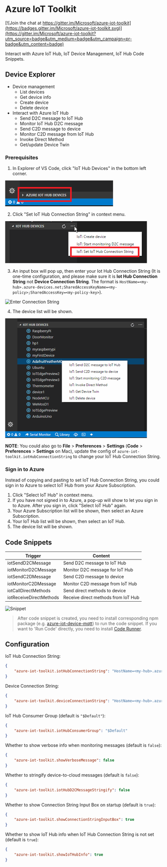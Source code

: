 # Azure IoT Toolkit

[![Join the chat at https://gitter.im/Microsoft/azure-iot-toolkit](https://badges.gitter.im/Microsoft/azure-iot-toolkit.svg)](https://gitter.im/Microsoft/azure-iot-toolkit?utm_source=badge&utm_medium=badge&utm_campaign=pr-badge&utm_content=badge)

Interact with Azure IoT Hub, IoT Device Management, IoT Hub Code Snippets.

## Device Explorer

* Device management
    * List devices
    * Get device info
    * Create device
    * Delete device
* Interact with Azure IoT Hub
    * Send D2C message to IoT Hub
    * Monitor IoT Hub D2C message
    * Send C2D message to device
    * Monitor C2D message from IoT Hub
    * Invoke Direct Method
    * Get/update Device Twin

### Prerequisites

1. In Explorer of VS Code, click "IoT Hub Devices" in the bottom left corner.

  ![Click Device Explorer](https://github.com/formulahendry/vscode-azure-iot-toolkit/raw/master/images/device-explorer-click.png)

2. Click "Set IoT Hub Connection String" in context menu.

  ![Set Connection String](https://github.com/formulahendry/vscode-azure-iot-toolkit/raw/master/images/set-connection-string.png)

3. An input box will pop up, then enter your Iot Hub Connection String (It is one-time configuration, and please make sure it is **Iot Hub Connection String** not **Device Connection String**. The format is `HostName=<my-hub>.azure-devices.net;SharedAccessKeyName=<my-policy>;SharedAccessKey=<my-policy-key>`).

  ![Enter Connection String](https://github.com/formulahendry/vscode-azure-iot-toolkit/raw/master/images/enter-connection-string.png)

4. The device list will be shown.

  ![Device Explorer](https://github.com/formulahendry/vscode-azure-iot-toolkit/raw/master/images/device-explorer.png)

**NOTE**: You could also go to **File** > **Preferences** > **Settings** (**Code** > **Preferences** > **Settings** on Mac), update the config of `azure-iot-toolkit.iotHubConnectionString` to change your IoT Hub Connection String.

### Sign in to Azure

Instead of copying and pasting to set IoT Hub Connection String, you could sign in to Azure to select IoT Hub from your Azure Subscription.

1. Click "Select IoT Hub" in context menu.
2. If you have not signed in to Azure, a pop-up will show to let you sign in to Azure. After you sign in, click "Select IoT Hub" again.
3. Your Azure Subscription list will be shown, then select an Azure Subscription.
4. Your IoT Hub list will be shown, then select an IoT Hub.
5. The device list will be shown.

## Code Snippets

| Trigger | Content |
| ---- | ---- |
| iotSendD2CMessage | Send D2C message to IoT Hub |
| iotMonitorD2CMessage | Monitor D2C message for IoT Hub |
| iotSendC2DMessage | Send C2D message to device |
| iotMonitorC2DMessage | Monitor C2D message from IoT Hub |
| iotCallDirectMethods | Send direct methods to device |
| iotReceiveDirectMethods | Receive direct methods from IoT Hub |

![Snippet](https://github.com/formulahendry/vscode-azure-iot-toolkit/raw/master/images/snippet.gif)

> After code snippet is created, you need to install corresponding npm package (e.g. [azure-iot-device-mqtt](https://www.npmjs.com/package/azure-iot-device-mqtt)) to run the code snippet.
> If you want to 'Run Code' directly, you need to install [Code Runner](https://marketplace.visualstudio.com/items?itemName=formulahendry.code-runner).

## Configuration

IoT Hub Connection String:
```json
{
    "azure-iot-toolkit.iotHubConnectionString": "HostName=<my-hub>.azure-devices.net;SharedAccessKeyName=<my-policy>;SharedAccessKey=<my-policy-key>"
}
```

Device Connection String:
```json
{
    "azure-iot-toolkit.deviceConnectionString": "HostName=<my-hub>.azure-devices.net;DeviceId=<known-device-id>;SharedAccessKey=<known-device-key>"
}
```

IoT Hub Consumer Group (default is `"$Default"`):
```json
{
    "azure-iot-toolkit.iotHubConsumerGroup": "$Default"
}
```

Whether to show verbose info when monitoring messages (default is `false`):
```json
{
    "azure-iot-toolkit.showVerboseMessage": false
}
```

Whether to stringify device-to-cloud messages (default is `false`):
```json
{ 
    "azure-iot-toolkit.iotHubD2CMessageStringify": false
}
```

Whether to show Connection String Input Box on startup (default is `true`):
```json
{ 
    "azure-iot-toolkit.showConnectionStringInputBox": true
}
```

Whether to show IoT Hub info when IoT Hub Connection String is not set (default is `true`):
```json
{ 
    "azure-iot-toolkit.showIoTHubInfo": true
}
```
